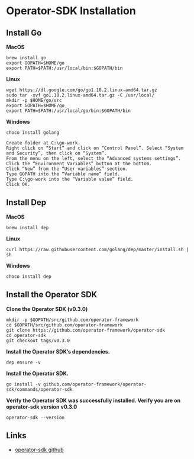 # Operator-SDK Installation
## Install Go
**MacOS**  
```
brew install go  
export GOPATH=$HOME/go  
export PATH=$PATH:/usr/local/bin:$GOPATH/bin  
```
**Linux**  
```
wget https://dl.google.com/go/go1.10.2.linux-amd64.tar.gz  
sudo tar -xvf go1.10.2.linux-amd64.tar.gz -C /usr/local/  
mkdir -p $HOME/go/src  
export GOPATH=$HOME/go  
export PATH=$PATH:/usr/local/go/bin:$GOPATH/bin  
```

**Windows**  
```
choco install golang  

Create folder at C:\go-work.  
Right click on “Start” and click on “Control Panel”. Select “System and Security”, then click on “System”.  
From the menu on the left, select the “Advanced systems settings”.  
Click the “Environment Variables” button at the bottom.  
Click “New” from the “User variables” section.  
Type GOPATH into the “Variable name” field.  
Type C:\go-work into the “Variable value” field.   
Click OK.  
```

## Install Dep
**MacOS**
```
brew install dep
```

**Linux**
```
curl https://raw.githubusercontent.com/golang/dep/master/install.sh | sh
```

**Windows**
```
choco install dep
```

## Install the Operator SDK
**Clone the Operator SDK (v0.3.0)**
```
mkdir -p $GOPATH/src/github.com/operator-framework
cd $GOPATH/src/github.com/operator-framework
git clone https://github.com/operator-framework/operator-sdk
cd operator-sdk
git checkout tags/v0.3.0 
```

**Install the Operator SDK’s dependencies.**
```
dep ensure -v
```

**Install the Operator SDK.**
```
go install -v github.com/operator-framework/operator-sdk/commands/operator-sdk
```

**Verify the Operator SDK was successfully installed. Verify you are on operator-sdk version v0.3.0**
```
operator-sdk --version
```

## Links
* [operator-sdk github](https://github.com/operator-framework/operator-sdk)
